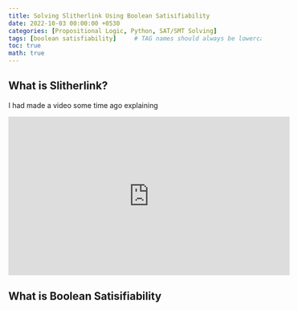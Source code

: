 ```yaml
---
title: Solving Slitherlink Using Boolean Satisifiability
date: 2022-10-03 00:00:00 +0530
categories: [Propositional Logic, Python, SAT/SMT Solving]
tags: [boolean satisfiability]     # TAG names should always be lowercase
toc: true
math: true
---
```


## What is Slitherlink?

I had made a video some time ago explaining 

<iframe width="560" height="315" src="https://www.youtube.com/embed/EMuvNXjdWEE" title="YouTube video player" frameborder="0" allow="accelerometer; autoplay; clipboard-write; encrypted-media; gyroscope; picture-in-picture" allowfullscreen></iframe>

## What is Boolean Satisifiability

